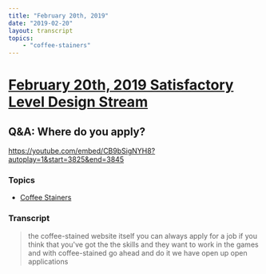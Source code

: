 ```yaml
---
title: "February 20th, 2019"
date: "2019-02-20"
layout: transcript
topics: 
    - "coffee-stainers"
---
```

# [February 20th, 2019 Satisfactory Level Design Stream](../2019-02-20.md)
## Q&A: Where do you apply?
https://youtube.com/embed/CB9bSigNYH8?autoplay=1&start=3825&end=3845
### Topics
* [Coffee Stainers](../topics/coffee-stainers.md)

### Transcript

> the coffee-stained website itself you
> can always apply for a job if you think
> that you've got the the skills and they
> want to work in the games and with
> coffee-stained go ahead and do it we
> have open up open applications
